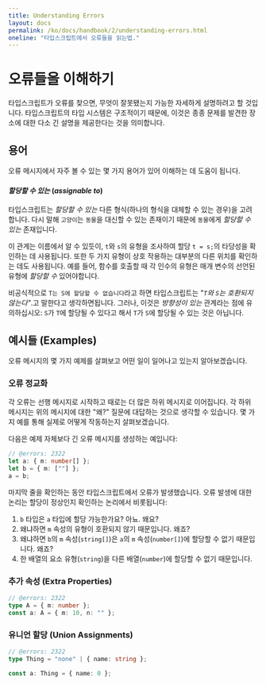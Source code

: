 ```yaml
---
title: Understanding Errors
layout: docs
permalink: /ko/docs/handbook/2/understanding-errors.html
oneline: "타입스크립트에서 오류들을 읽는법."
---
```


# 오류들을 이해하기

타입스크립트가 오류를 찾으면, 무엇이 잘못됐는지 가능한 자세하게 설명하려고 할 것입니다.
타입스크립트의 타입 시스템은 구조적이기 때문에, 이것은 종종 문제를 발견한 장소에 대한 다소 긴 설명을 제공한다는 것을 의미합니다.

## 용어

오류 메시지에서 자주 볼 수 있는 몇 가지 용어가 있어 이해하는 데 도움이 됩니다.

#### _할당할 수 있는_ (_assignable to_)

타입스크립트는 _할당할 수 있는_ 다른 형식(하나의 형식을 대체할 수 있는 경우)을 고려합니다.
다시 말해 `고양이`는 `동물`을 대신할 수 있는 존재이기 때문에 `동물`에게 _할당할 수 있는_ 존재입니다.

이 관계는 이름에서 알 수 있듯이, `t`와 `s`의 유형을 조사하여 할당 `t = s;`의 타당성을 확인하는 데 사용됩니다.
또한 두 가지 유형이 상호 작용하는 대부분의 다른 위치를 확인하는 데도 사용됩니다.
예를 들어, 함수를 호출할 때 각 인수의 유형은  매개 변수의 선언된 유형에 _할당할 수_ 있어야합니다.

비공식적으로 `T는 S에 할당할 수 없습니다`라고 하면 타입스크립트는 "_`T`와 `S`는 호환되지 않는다"_.고 말한다고 생각하면됩니다.
그러나, 이것은 _방향성이 있는_ 관계라는 점에 유의하십시오: `S`가 `T`에 할당될 수 있다고 해서 `T`가 `S`에 할당될 수 있는 것은 아닙니다.

## 예시들 (Examples)

오류 메시지의 몇 가지 예제를 살펴보고 어떤 일이 일어나고 있는지 알아보겠습니다.

### 오류 정교화

각 오류는 선행 메시지로 시작하고 때로는 더 많은 하위 메시지로 이어집니다.
각 하위 메시지는 위의 메시지에 대한 "왜?" 질문에 대답하는 것으로 생각할 수 있습니다.
몇 가지 예를 통해 실제로 어떻게 작동하는지 살펴보겠습니다.

다음은 예제 자체보다 긴 오류 메시지를 생성하는 예입니다:

```ts twoslash
// @errors: 2322
let a: { m: number[] };
let b = { m: [""] };
a = b;
```

마지막 줄을 확인하는 동안 타입스크립트에서 오류가 발생했습니다.
오류 발생에 대한 논리는 할당이 정상인지 확인하는 논리에서 비롯됩니다:

1. `b` 타입은 `a` 타입에 할당 가능한가요? 아뇨. 왜요?
2. 왜냐하면 `m` 속성의 유형이 호환되지 않기 때문입니다. 왜죠?
3. 왜냐하면 `b`의 `m` 속성(`string[]`)은 `a`의 `m` 속성(`number[]`)에 할당할 수 없기 때문입니다. 왜죠?
4. 한 배열의 요소 유형(`string`)을 다른 배열(`number`)에 할당할 수 없기 때문입니다.

### 추가 속성 (Extra Properties)

```ts twoslash
// @errors: 2322
type A = { m: number };
const a: A = { m: 10, n: "" };
```

### 유니언 할당 (Union Assignments) 

```ts twoslash
// @errors: 2322
type Thing = "none" | { name: string };

const a: Thing = { name: 0 };
```
